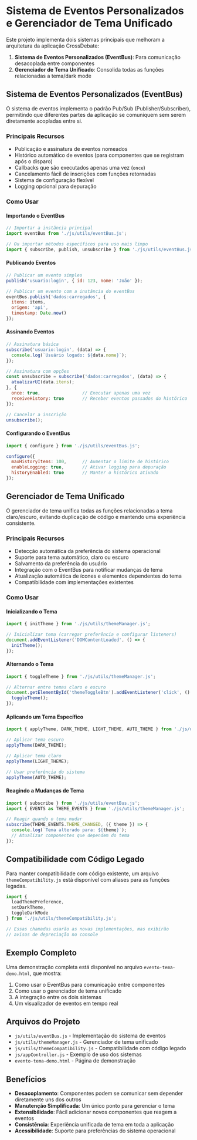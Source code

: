 # Sistema de Eventos Personalizados e Gerenciador de Tema Unificado

Este projeto implementa dois sistemas principais que melhoram a arquitetura da aplicação CrossDebate:

1. **Sistema de Eventos Personalizados (EventBus)**: Para comunicação desacoplada entre componentes
2. **Gerenciador de Tema Unificado**: Consolida todas as funções relacionadas a tema/dark mode

## Sistema de Eventos Personalizados (EventBus)

O sistema de eventos implementa o padrão Pub/Sub (Publisher/Subscriber), permitindo que diferentes partes da aplicação se comuniquem sem serem diretamente acopladas entre si.

### Principais Recursos

- Publicação e assinatura de eventos nomeados
- Histórico automático de eventos (para componentes que se registram após o disparo)
- Callbacks que são executados apenas uma vez (`once`)
- Cancelamento fácil de inscrições com funções retornadas
- Sistema de configuração flexível
- Logging opcional para depuração

### Como Usar

#### Importando o EventBus

```javascript
// Importar a instância principal
import eventBus from './js/utils/eventBus.js';

// Ou importar métodos específicos para uso mais limpo
import { subscribe, publish, unsubscribe } from './js/utils/eventBus.js';
```

#### Publicando Eventos

```javascript
// Publicar um evento simples
publish('usuario:login', { id: 123, nome: 'João' });

// Publicar um evento com a instância do eventBus
eventBus.publish('dados:carregados', { 
  itens: items, 
  origem: 'api', 
  timestamp: Date.now() 
});
```

#### Assinando Eventos

```javascript
// Assinatura básica
subscribe('usuario:login', (data) => {
  console.log(`Usuário logado: ${data.nome}`);
});

// Assinatura com opções
const unsubscribe = subscribe('dados:carregados', (data) => {
  atualizarUI(data.itens);
}, { 
  once: true,                // Executar apenas uma vez
  receiveHistory: true       // Receber eventos passados do histórico
});

// Cancelar a inscrição
unsubscribe();
```

#### Configurando o EventBus

```javascript
import { configure } from './js/utils/eventBus.js';

configure({
  maxHistoryItems: 100,      // Aumentar o limite de histórico
  enableLogging: true,       // Ativar logging para depuração
  historyEnabled: true       // Manter o histórico ativado
});
```

## Gerenciador de Tema Unificado

O gerenciador de tema unifica todas as funções relacionadas a tema claro/escuro, evitando duplicação de código e mantendo uma experiência consistente.

### Principais Recursos

- Detecção automática da preferência do sistema operacional
- Suporte para tema automático, claro ou escuro
- Salvamento da preferência do usuário
- Integração com o EventBus para notificar mudanças de tema
- Atualização automática de ícones e elementos dependentes do tema
- Compatibilidade com implementações existentes

### Como Usar

#### Inicializando o Tema

```javascript
import { initTheme } from './js/utils/themeManager.js';

// Inicializar tema (carregar preferência e configurar listeners)
document.addEventListener('DOMContentLoaded', () => {
  initTheme();
});
```

#### Alternando o Tema

```javascript
import { toggleTheme } from './js/utils/themeManager.js';

// Alternar entre temas claro e escuro
document.getElementById('themeToggleBtn').addEventListener('click', () => {
  toggleTheme();
});
```

#### Aplicando um Tema Específico

```javascript
import { applyTheme, DARK_THEME, LIGHT_THEME, AUTO_THEME } from './js/utils/themeManager.js';

// Aplicar tema escuro
applyTheme(DARK_THEME);

// Aplicar tema claro
applyTheme(LIGHT_THEME);

// Usar preferência do sistema
applyTheme(AUTO_THEME);
```

#### Reagindo a Mudanças de Tema

```javascript
import { subscribe } from './js/utils/eventBus.js';
import { EVENTS as THEME_EVENTS } from './js/utils/themeManager.js';

// Reagir quando o tema mudar
subscribe(THEME_EVENTS.THEME_CHANGED, ({ theme }) => {
  console.log(`Tema alterado para: ${theme}`);
  // Atualizar componentes que dependem do tema
});
```

## Compatibilidade com Código Legado

Para manter compatibilidade com código existente, um arquivo `themeCompatibility.js` está disponível com aliases para as funções legadas.

```javascript
import { 
  loadThemePreference, 
  setDarkTheme,
  toggleDarkMode 
} from './js/utils/themeCompatibility.js';

// Essas chamadas usarão as novas implementações, mas exibirão 
// avisos de depreciação no console
```

## Exemplo Completo

Uma demonstração completa está disponível no arquivo `evento-tema-demo.html`, que mostra:

1. Como usar o EventBus para comunicação entre componentes
2. Como usar o gerenciador de tema unificado
3. A integração entre os dois sistemas
4. Um visualizador de eventos em tempo real

## Arquivos do Projeto

- `js/utils/eventBus.js` - Implementação do sistema de eventos
- `js/utils/themeManager.js` - Gerenciador de tema unificado
- `js/utils/themeCompatibility.js` - Compatibilidade com código legado
- `js/appController.js` - Exemplo de uso dos sistemas
- `evento-tema-demo.html` - Página de demonstração

## Benefícios

- **Desacoplamento**: Componentes podem se comunicar sem depender diretamente uns dos outros
- **Manutenção Simplificada**: Um único ponto para gerenciar o tema
- **Extensibilidade**: Fácil adicionar novos componentes que reagem a eventos
- **Consistência**: Experiência unificada de tema em toda a aplicação
- **Acessibilidade**: Suporte para preferências do sistema operacional